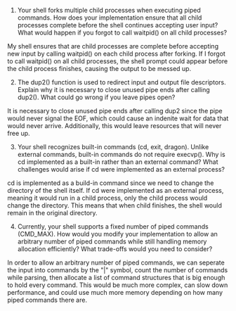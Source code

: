 1. Your shell forks multiple child processes when executing piped commands. How does your implementation ensure that all child processes complete before the shell continues accepting user input? What would happen if you forgot to call waitpid() on all child processes?

My shell ensures that are child processes are complete before accepting new input by calling waitpid() on each child process after forking. If I forgot to call waitpid() on all child processes, the shell prompt could appear before the child process finishes, causing the output to be messed up. 

2. The dup2() function is used to redirect input and output file descriptors. Explain why it is necessary to close unused pipe ends after calling dup2(). What could go wrong if you leave pipes open?

It is necessary to close unused pipe ends after calling dup2 since the pipe would never signal the EOF, which could cause an indenite wait for data that would never arrive. Additionally, this would leave resources that will never free up.

3. Your shell recognizes built-in commands (cd, exit, dragon). Unlike external commands, built-in commands do not require execvp(). Why is cd implemented as a built-in rather than an external command? What challenges would arise if cd were implemented as an external process?

cd is implemented as a build-in command since we need to change the directory of the shell itself. If cd were implemented as an external process, meaning it would run in a child process, only the child process would change the directory. This means that when child finishes, the shell would remain in the original directory.

4. Currently, your shell supports a fixed number of piped commands (CMD_MAX). How would you modify your implementation to allow an arbitrary number of piped commands while still handling memory allocation efficiently? What trade-offs would you need to consider?

In order to allow an arbitrary number of piped commands, we can seperate the input into commands by the "|" symbol, count the number of commands while parsing, then allocate a list of command structures that is big enough to hold every command. This would be much more complex, can slow down performance, and could use much more memory depending on how many piped commands there are.
